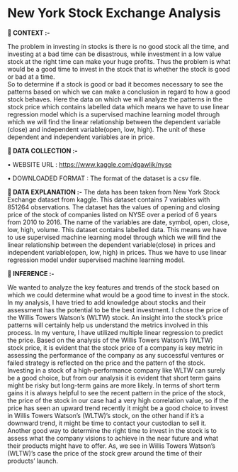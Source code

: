 # New York Stock Exchange Analysis

**	CONTEXT :-**

The problem in investing in stocks is there is no good stock all the time, and investing at a bad time can be disastrous, while investment in a low value stock at the right time can make your huge profits. Thus the problem is what would be a good time to invest in the stock that is whether the stock is good or bad at a time.  
    So to determine if a stock is good or bad it becomes necessary to see the patterns based on which we can make a conclusion in regard to how a good stock behaves. Here the data on which we will analyze the patterns in the stock price which contains labelled data which means we have to use linear regression model which is a supervised machine learning model through which we will find the linear relationship between the dependent variable (close) and independent variable(open, low, high). The unit of these dependent and independent variables are in price.  

**	DATA COLLECTION :-**

•	WEBSITE URL : https://www.kaggle.com/dgawlik/nyse

•	DOWNLOADED FORMAT : The format of the dataset is a csv file.

**	DATA EXPLANATION :-**
The data has been taken from New York Stock Exchange dataset from kaggle. This dataset contains 7 variables with 851264 observations. The dataset has the values of opening and closing price of the stock of companies listed on NYSE over a period of 6 years from 2010 to 2016. The name of the variables are date, symbol, open, close, low, high, volume. This dataset contains labelled data. This means we have to use supervised machine learning model through which we will find the linear relationship between the dependent variable(close) in prices and independent variable(open, low, high) in prices. Thus we have to use linear regression model under supervised machine learning model.

**	INFERENCE :-**

We wanted to analyze the key features and trends of the stock based on which we could determine what would be a good time to invest in the stock. In my analysis, I have tried to add knowledge about stocks and their assessment has the potential to be the best investment.
I chose the price of the Willis Towers Watson’s (WLTW) stock. An insight into the stock’s price patterns will certainly help us understand the metrics involved in this process. In my venture, I have utilized multiple linear regression to predict the price.
Based on the analysis of the Willis Towers Watson’s (WLTW) stock price, it is evident that the stock price of a company is key metric in assessing the performance of the company as any successful ventures or failed strategy is reflected on the price and the pattern of the stock.
Investing in a stock of a high-performance company like WLTW can surely be a good choice, but from our analysis it is evident that short term gains might be risky but long-term gains are more likely.
In terms of short term gains it is always helpful to see the recent pattern in the price of the stock, the price of the stock in our case had a very high correlation value, so if the price has seen an upward trend recently it might be a good choice to invest in Willis Towers Watson’s (WLTW)’s stock, on the other hand if it’s a downward trend, it might be time to contact your custodian to sell it.
Another good way to determine the right time to invest in the stock is to assess what the company visions to achieve in the near future and what their products might have to offer. As, we see in Willis Towers Watson’s (WLTW)’s case the price of the stock grew around the time of their products’ launch.
